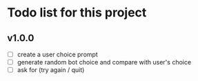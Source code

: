 # Todo list for this project

## v1.0.0

* [ ] create a user choice prompt 
* [ ] generate random bot choice and compare with user's choice
* [ ] ask for (try again / quit)
